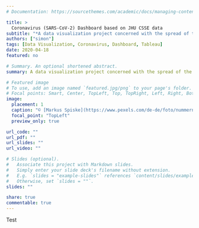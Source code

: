 ```yaml
---
# Documentation: https://sourcethemes.com/academic/docs/managing-content/

title: >
  Coronavirus (SARS-CoV-2) Dashboard based on JHU CSSE data
subtitle: "*A data visualization project concerned with the spread of the novel Coronavirus realized in R and Tableau.*"
authors: ["simon"]
tags: [Data Visualization, Coronavirus, Dashboard, Tableau]
date: 2020-04-18
featured: no

# Summary. An optional shortened abstract.
summary: A data visualization project concerned with the spread of the novel Coronavirus realized in R and Tableau.

# Featured image
# To use, add an image named `featured.jpg/png` to your page's folder.
# Focal points: Smart, Center, TopLeft, Top, TopRight, Left, Right, BottomLeft, Bottom, BottomRight.
image:
  placement: 1
  caption: "© [Markus Spiske](https://www.pexels.com/de-de/foto/nummern-notfall-alarm-warnung-3970330/)"
  focal_point: "TopLeft"
  preview_only: true

url_code: ""
url_pdf: ""
url_slides: ""
url_video: ""

# Slides (optional).
#   Associate this project with Markdown slides.
#   Simply enter your slide deck's filename without extension.
#   E.g. `slides = "example-slides"` references `content/slides/example-slides.md`.
#   Otherwise, set `slides = ""`.
slides: ""

share: true
commentable: true 
---
```



Test